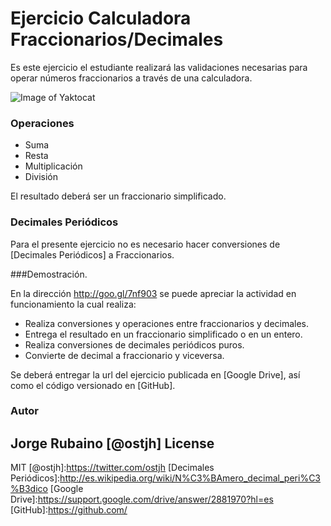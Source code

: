 # Ejercicio Calculadora Fraccionarios/Decimales

Es este ejercicio el estudiante realizará las validaciones necesarias para operar números fraccionarios a través de una calculadora.

![Image of Yaktocat](https://dl.dropboxusercontent.com/u/181689/calOfradec.png)

### Operaciones

* Suma
* Resta
* Multiplicación
* División

El resultado deberá ser un fraccionario simplificado.

### Decimales Periódicos

Para el presente ejercicio no es necesario hacer conversiones de [Decimales Periódicos] a Fraccionarios.

###Demostración.

En la dirección http://goo.gl/7nf903 se puede apreciar la actividad en funcionamiento la cual realiza:

* Realiza conversiones y operaciones entre fraccionarios y decimales.
* Entrega el resultado en un fraccionario simplificado o en un entero.
* Realiza conversiones de decimales periódicos puros.
* Convierte de decimal a fraccionario y viceversa.

Se deberá entregar la url del ejercicio publicada en [Google Drive], así como el código versionado en [GitHub].

### Autor
Jorge Rubaino [@ostjh]
License
----
MIT
[@ostjh]:https://twitter.com/ostjh
[Decimales Periódicos]:http://es.wikipedia.org/wiki/N%C3%BAmero_decimal_peri%C3%B3dico
[Google Drive]:https://support.google.com/drive/answer/2881970?hl=es
[GitHub]:https://github.com/